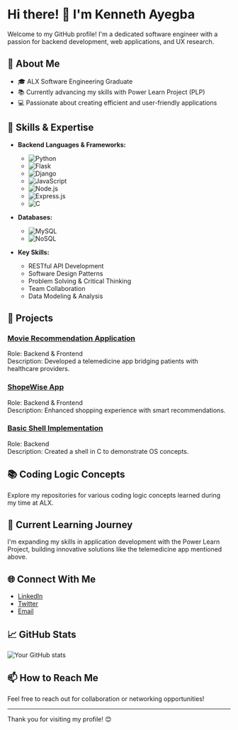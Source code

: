 # Hi there! 👋 I'm Kenneth Ayegba

Welcome to my GitHub profile! I'm a dedicated software engineer with a passion for backend development, web applications, and UX research.

## 🚀 About Me

- 🎓 ALX Software Engineering Graduate
- 📚 Currently advancing my skills with Power Learn Project (PLP)
- 💻 Passionate about creating efficient and user-friendly applications

## 🔧 Skills & Expertise

- **Backend Languages & Frameworks:**
  - ![Python](https://img.shields.io/badge/Python-3776AB?style=for-the-badge&logo=python&logoColor=white)
  - ![Flask](https://img.shields.io/badge/Flask-000000?style=for-the-badge&logo=flask&logoColor=white)
  - ![Django](https://img.shields.io/badge/Django-092E20?style=for-the-badge&logo=django&logoColor=white)
  - ![JavaScript](https://img.shields.io/badge/JavaScript-F7DF1E?style=for-the-badge&logo=javascript&logoColor=black)
  - ![Node.js](https://img.shields.io/badge/Node.js-339933?style=for-the-badge&logo=node.js&logoColor=white)
  - ![Express.js](https://img.shields.io/badge/Express.js-000000?style=for-the-badge&logo=express&logoColor=white)
  - ![C](https://img.shields.io/badge/C-00599C?style=for-the-badge&logo=c&logoColor=white)

- **Databases:**
  - ![MySQL](https://img.shields.io/badge/MySQL-4479A1?style=for-the-badge&logo=mysql&logoColor=white)
  - ![NoSQL](https://img.shields.io/badge/NoSQL-005571?style=for-the-badge)

- **Key Skills:**
  - RESTful API Development
  - Software Design Patterns
  - Problem Solving & Critical Thinking
  - Team Collaboration
  - Data Modeling & Analysis

## 💼 Projects

### [Movie Recommendation Application](https://github.com/ayegbakenneth/Movie-Recommendation-Application.git)
Role: Backend & Frontend  
Description: Developed a telemedicine app bridging patients with healthcare providers.

### [ShopeWise App](https://github.com/ayegbakenneth/webstack_portfolio_project.git)
Role: Backend & Frontend  
Description: Enhanced shopping experience with smart recommendations.

### [Basic Shell Implementation](https://github.com/Munir405/simple_shell_2.git)
Role: Backend  
Description: Created a shell in C to demonstrate OS concepts.

## 📚 Coding Logic Concepts

Explore my repositories for various coding logic concepts learned during my time at ALX.

## 🌟 Current Learning Journey

I'm expanding my skills in application development with the Power Learn Project, building innovative solutions like the telemedicine app mentioned above.

## 🌐 Connect With Me

- [LinkedIn](https://www.linkedin.com/in/your-linkedin-profile)
- [Twitter](https://twitter.com/kenytrip)
- [Email](ayegbakenneth@gmail.com)

## 📈 GitHub Stats

![Your GitHub stats](https://github-readme-stats.vercel.app/api?username=ayegbakenneth&show_icons=true&theme=radical)

## 📫 How to Reach Me

Feel free to reach out for collaboration or networking opportunities!

---

Thank you for visiting my profile! 😊
